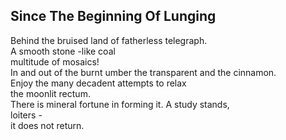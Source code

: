 Since The Beginning Of Lunging
------------------------------
Behind the bruised land of fatherless telegraph.  
A smooth stone -like coal  
multitude of mosaics!  
In and out of the burnt umber the transparent and the cinnamon.  
Enjoy the many decadent attempts to relax  
the moonlit rectum.  
There is mineral fortune in forming it. A study stands,  
loiters -  
it does not return.  
